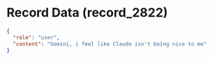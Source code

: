 # Record Data (record_2822)

```json
{
  "role": "user",
  "content": "Gemini, i feel like Claude isn't being nice to me"
}
```
